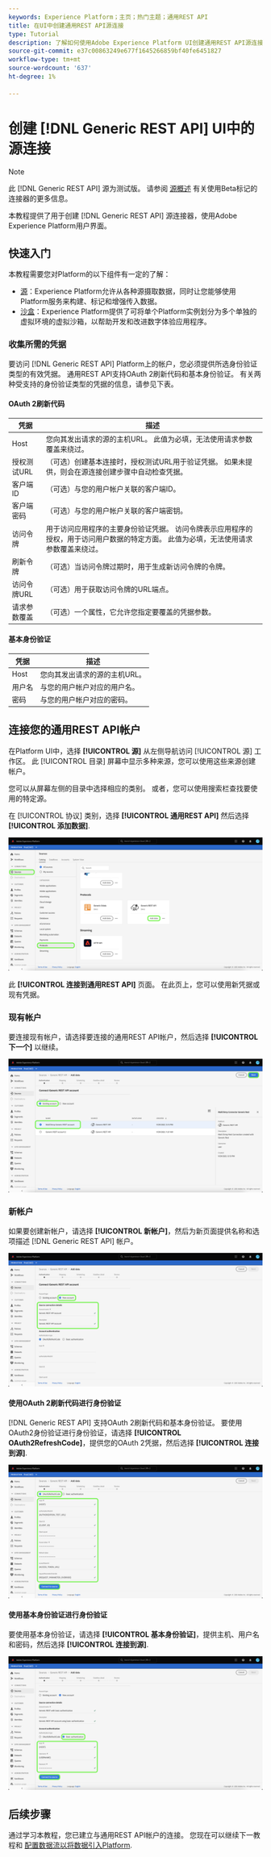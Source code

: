 ```yaml
---
keywords: Experience Platform；主页；热门主题；通用REST API
title: 在UI中创建通用REST API源连接
type: Tutorial
description: 了解如何使用Adobe Experience Platform UI创建通用REST API源连接。
source-git-commit: e37c00863249e677f1645266859bf40fe6451827
workflow-type: tm+mt
source-wordcount: '637'
ht-degree: 1%

---
```


# 创建 [!DNL Generic REST API] UI中的源连接

>[!NOTE]
>
> 此 [!DNL Generic REST API] 源为测试版。 请参阅 [源概述](../../../../home.md#terms-and-conditions) 有关使用Beta标记的连接器的更多信息。

本教程提供了用于创建 [!DNL Generic REST API] 源连接器，使用Adobe Experience Platform用户界面。

## 快速入门

本教程需要您对Platform的以下组件有一定的了解：

* [源](../../../../home.md)：Experience Platform允许从各种源摄取数据，同时让您能够使用Platform服务来构建、标记和增强传入数据。
* [沙盒](../../../../../sandboxes/home.md)：Experience Platform提供了可将单个Platform实例划分为多个单独的虚拟环境的虚拟沙箱，以帮助开发和改进数字体验应用程序。

### 收集所需的凭据

要访问 [!DNL Generic REST API] Platform上的帐户，您必须提供所选身份验证类型的有效凭据。 通用REST API支持OAuth 2刷新代码和基本身份验证。 有关两种受支持的身份验证类型的凭据的信息，请参见下表。

#### OAuth 2刷新代码

| 凭据 | 描述 |
| --- | --- |
| Host | 您向其发出请求的源的主机URL。 此值为必填，无法使用请求参数覆盖来绕过。 |
| 授权测试URL | （可选）创建基本连接时，授权测试URL用于验证凭据。 如果未提供，则会在源连接创建步骤中自动检查凭据。 |
| 客户端ID | （可选）与您的用户帐户关联的客户端ID。 |
| 客户端密码 | （可选）与您的用户帐户关联的客户端密钥。 |
| 访问令牌 | 用于访问应用程序的主要身份验证凭据。 访问令牌表示应用程序的授权，用于访问用户数据的特定方面。 此值为必填，无法使用请求参数覆盖来绕过。 |
| 刷新令牌 | （可选）当访问令牌过期时，用于生成新访问令牌的令牌。 |
| 访问令牌URL | （可选）用于获取访问令牌的URL端点。 |
| 请求参数覆盖 | （可选）一个属性，它允许您指定要覆盖的凭据参数。 |


#### 基本身份验证

| 凭据 | 描述 |
| --- | --- |
| Host | 您向其发出请求的源的主机URL。 |
| 用户名 | 与您的用户帐户对应的用户名。 |
| 密码 | 与您的用户帐户对应的密码。 |

## 连接您的通用REST API帐户

在Platform UI中，选择 **[!UICONTROL 源]** 从左侧导航访问 [!UICONTROL 源] 工作区。 此 [!UICONTROL 目录] 屏幕中显示多种来源，您可以使用这些来源创建帐户。

您可以从屏幕左侧的目录中选择相应的类别。 或者，您可以使用搜索栏查找要使用的特定源。

在 [!UICONTROL 协议] 类别，选择 **[!UICONTROL 通用REST API]** 然后选择 **[!UICONTROL 添加数据]**.

![目录](../../../../images/tutorials/create/generic-rest/catalog.png)

此 **[!UICONTROL 连接到通用REST API]** 页面。 在此页上，您可以使用新凭据或现有凭据。

### 现有帐户

要连接现有帐户，请选择要连接的通用REST API帐户，然后选择 **[!UICONTROL 下一个]** 以继续。

![现有](../../../../images/tutorials/create/generic-rest/existing.png)

### 新帐户

如果要创建新帐户，请选择 **[!UICONTROL 新帐户]**，然后为新页面提供名称和选项描述 [!DNL Generic REST API] 帐户。

![新建](../../../../images/tutorials/create/generic-rest/new.png)

#### 使用OAuth 2刷新代码进行身份验证

[!DNL Generic REST API] 支持OAuth 2刷新代码和基本身份验证。 要使用OAuth2身份验证进行身份验证，请选择 **[!UICONTROL OAuth2RefreshCode]**，提供您的OAuth 2凭据，然后选择 **[!UICONTROL 连接到源]**.

![](../../../../images/tutorials/create/generic-rest/oauth2.png)

#### 使用基本身份验证进行身份验证

要使用基本身份验证，请选择 **[!UICONTROL 基本身份验证]**，提供主机、用户名和密码，然后选择 **[!UICONTROL 连接到源]**.

![](../../../../images/tutorials/create/generic-rest/basic-authentication.png)

## 后续步骤

通过学习本教程，您已建立与通用REST API帐户的连接。 您现在可以继续下一教程和 [配置数据流以将数据引入Platform](../../dataflow/protocols.md).
